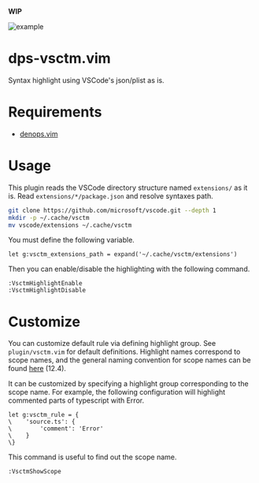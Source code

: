 **WIP**

![example](https://user-images.githubusercontent.com/82267684/200187774-fd5dbdd6-f8c4-4177-9242-1fb21986007d.png)

# dps-vsctm.vim

Syntax highlight using VSCode's json/plist as is.

# Requirements

- [denops.vim](https://github.com/vim-denops/denops.vim)

# Usage

This plugin reads the VSCode directory structure named `extensions/` as it is.
Read `extensions/*/package.json` and resolve syntaxes path.

```sh
git clone https://github.com/microsoft/vscode.git --depth 1
mkdir -p ~/.cache/vsctm
mv vscode/extensions ~/.cache/vsctm
```

You must define the following variable.

```vim
let g:vsctm_extensions_path = expand('~/.cache/vsctm/extensions')
```

Then you can enable/disable the highlighting with the following command.

```vim
:VsctmHighlightEnable
:VsctmHighlightDisable
```

# Customize

You can customize default rule via defining highlight group.
See `plugin/vsctm.vim` for default definitions.
Highlight names correspond to scope names, and the general naming convention for scope names can be found [here](https://macromates.com/manual/en/language_grammars) (12.4).

It can be customized by specifying a highlight group corresponding to the scope name.
For example, the following configuration will highlight commented parts of typescript with Error.

```vim
let g:vsctm_rule = {
\    'source.ts': {
\        'comment': 'Error'
\    }
\}
```

This command is useful to find out the scope name.

```vim
:VsctmShowScope
```

